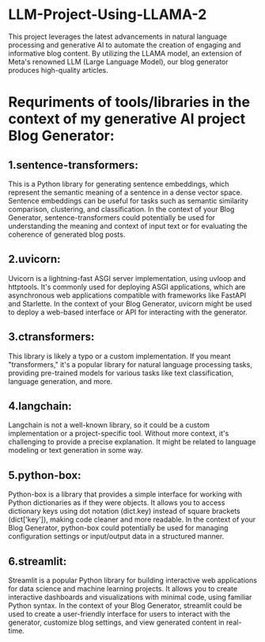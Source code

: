 # LLM-Project-Using-LLAMA-2
 This project leverages the latest advancements in natural language processing and generative AI to automate the creation of engaging and informative blog content. By utilizing the LLAMA model, an extension of Meta's renowned LLM (Large Language Model), our blog generator produces high-quality articles.

# Requriments of tools/libraries in the context of my generative AI project Blog Generator:
## 1.sentence-transformers:
This is a Python library for generating sentence embeddings, which represent the semantic meaning of a sentence in a dense vector space.
Sentence embeddings can be useful for tasks such as semantic similarity comparison, clustering, and classification.
In the context of your Blog Generator, sentence-transformers could potentially be used for understanding the meaning and context of input text or for evaluating the coherence of generated blog posts.
## 2.uvicorn:
Uvicorn is a lightning-fast ASGI server implementation, using uvloop and httptools.
It's commonly used for deploying ASGI applications, which are asynchronous web applications compatible with frameworks like FastAPI and Starlette.
In the context of your Blog Generator, uvicorn might be used to deploy a web-based interface or API for interacting with the generator.
## 3.ctransformers:
This library is likely a typo or a custom implementation. If you meant "transformers," it's a popular library for natural language processing tasks, providing pre-trained models for various tasks like text classification, language generation, and more.
## 4.langchain:
Langchain is not a well-known library, so it could be a custom implementation or a project-specific tool.
Without more context, it's challenging to provide a precise explanation. It might be related to language modeling or text generation in some way.
## 5.python-box:
Python-box is a library that provides a simple interface for working with Python dictionaries as if they were objects.
It allows you to access dictionary keys using dot notation (dict.key) instead of square brackets (dict['key']), making code cleaner and more readable.
In the context of your Blog Generator, python-box could potentially be used for managing configuration settings or input/output data in a structured manner.
## 6.streamlit:
Streamlit is a popular Python library for building interactive web applications for data science and machine learning projects.
It allows you to create interactive dashboards and visualizations with minimal code, using familiar Python syntax.
In the context of your Blog Generator, streamlit could be used to create a user-friendly interface for users to interact with the generator, customize blog settings, and view generated content in real-time.
